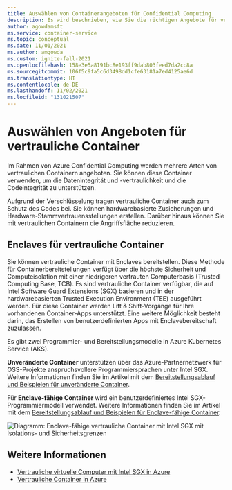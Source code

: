 ```yaml
---
title: Auswählen von Containerangeboten für Confidential Computing
description: Es wird beschrieben, wie Sie die richtigen Angebote für vertrauliche Container auswählen, um Ihre Sicherheits-, Isolations- und Entwickleranforderungen zu erfüllen.
author: agowdamsft
ms.service: container-service
ms.topic: conceptual
ms.date: 11/01/2021
ms.author: amgowda
ms.custom: ignite-fall-2021
ms.openlocfilehash: 158e3e5a8191bc8e193ff9dab803feed7da2cc8a
ms.sourcegitcommit: 106f5c9fa5c6d3498dd1cfe63181a7ed4125ae6d
ms.translationtype: HT
ms.contentlocale: de-DE
ms.lasthandoff: 11/02/2021
ms.locfileid: "131021507"
---
```

# <a name="choosing-confidential-container-offerings"></a>Auswählen von Angeboten für vertrauliche Container

Im Rahmen von Azure Confidential Computing werden mehrere Arten von vertraulichen Containern angeboten. Sie können diese Container verwenden, um die Datenintegrität und -vertraulichkeit und die Codeintegrität zu unterstützen.

Aufgrund der Verschlüsselung tragen vertrauliche Container auch zum Schutz des Codes bei. Sie können hardwarebasierte Zusicherungen und Hardware-Stammvertrauensstellungen erstellen. Darüber hinaus können Sie mit vertraulichen Containern die Angriffsfläche reduzieren.

## <a name="enclaves-confidential-containers"></a>Enclaves für vertrauliche Container

Sie können vertrauliche Container mit Enclaves bereitstellen. Diese Methode für Containerbereitstellungen verfügt über die höchste Sicherheit und Computeisolation mit einer niedrigeren vertrauten Computerbasis (Trusted Computing Base, TCB). Es sind vertrauliche Container verfügbar, die auf Intel Software Guard Extensions (SGX) basieren und in der hardwarebasierten Trusted Execution Environment (TEE) ausgeführt werden. Für diese Container werden Lift & Shift-Vorgänge für Ihre vorhandenen Container-Apps unterstützt. Eine weitere Möglichkeit besteht darin, das Erstellen von benutzerdefinierten Apps mit Enclavebereitschaft zuzulassen.

Es gibt zwei Programmier- und Bereitstellungsmodelle in Azure Kubernetes Service (AKS). 

**Unveränderte Container** unterstützen über das Azure-Partnernetzwerk für OSS-Projekte anspruchsvollere Programmiersprachen unter Intel SGX. Weitere Informationen finden Sie im Artikel mit dem [Bereitstellungsablauf und Beispielen für unveränderte Container](./confidential-containers.md).

Für **Enclave-fähige Container** wird ein benutzerdefiniertes Intel SGX-Programmiermodell verwendet. Weitere Informationen finden Sie im Artikel mit dem [Bereitstellungsablauf und Beispielen für Enclave-fähige Container](./enclave-aware-containers.md). 

![Diagramm: Enclave-fähige vertrauliche Container mit Intel SGX mit Isolations- und Sicherheitsgrenzen](./media/confidential-containers/confidential-container-intel-sgx.png)

## <a name="learn-more"></a>Weitere Informationen

- [Vertrauliche virtuelle Computer mit Intel SGX in Azure](./virtual-machine-solutions-sgx.md)
- [Vertrauliche Container in Azure](./confidential-containers.md)

